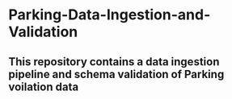 # Parking-Data-Ingestion-and-Validation

## This repository contains a data ingestion pipeline and schema validation of Parking voilation data
